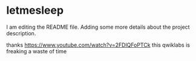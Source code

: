 # letmesleep

I am editing the README file. Adding some more details about the project description.

thanks
https://www.youtube.com/watch?v=2FDlQFoPTCk
this qwiklabs is freaking a waste of time
